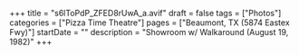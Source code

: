 +++
title = "s6lToPdP_ZFED8rUwA_a.avif"
draft = false
tags = ["Photos"]
categories = ["Pizza Time Theatre"]
pages = ["Beaumont, TX (5874 Eastex Fwy)"]
startDate = ""
description = "Showroom w/ Walkaround (August 19, 1982)"
+++
